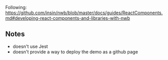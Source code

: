 Following: https://github.com/insin/nwb/blob/master/docs/guides/ReactComponents.md#developing-react-components-and-libraries-with-nwb

## Notes

- doesn't use Jest
- doesn't provide a way to deploy the demo as a github page
